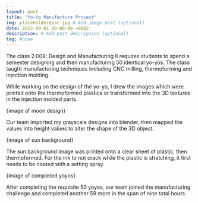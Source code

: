 ```yaml
---
layout: post
title: "Yo-Yo Manufacture Project"
img: placeholdergear.jpg # Add image post (optional)
date: 2022-09-01 00:00:00 +0002
description: # Add post description (optional)
tag: #none 
---
```

The class 2.008: Design and Manufacturing II requires students to spend a semester designing and then manufacturing 50 identical yo-yos. The class taught manufacturing techniques including CNC milling, thermoforming and injection molding. 

While working on the design of the yo-yo, I drew the images which were printed onto the thermoformed plastics or transformed into the 3D textures in the injection molded parts. 

{image of moon design}

Our team imported my grayscale designs into blender, then mapped the values into height values to alter the shape of the 3D object. 

{image of sun background}

The sun background image was printed onto a clear sheet of plastic, then thermoformed. For the ink to not crack while the plastic is stretching, it first needs to be coated with a setting spray. 

{image of completed yoyos}

After completing the requisite 50 yoyos, our team joined the manufacturing challenge and completed another 59 more in the span of nine total hours. 

